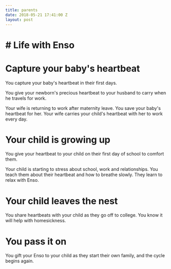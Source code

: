 ```yaml
---
title: parents
date: 2018-05-21 17:41:00 Z
layout: post
---
```


# # Life with Enso 

# Capture your baby's heartbeat

You capture your baby's heartbeat in their first days. 

You give your newborn's precious heartbeat to your husband to carry when he travels for work.

Your wife is returning to work after maternity leave. You save your baby's heartbeat for her. Your wife carries your child's heartbeat with her to work every day. 

# Your child is growing up 

You give your heartbeat to your child on their first day of school to comfort them. 

Your child is starting to stress about school, work and relationships. You teach them about their heartbeat and how to breathe slowly. They learn to relax with Enso. 

# Your child leaves the nest 

You share heartbeats with your child as they go off to college. You know it will help with homesickness. 

# You pass it on 

You gift your Enso to your child as they start their own family, and the cycle begins again. 